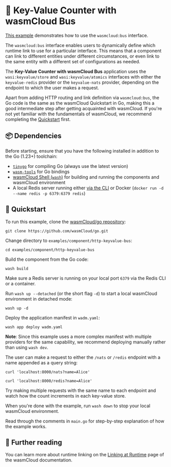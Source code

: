 # 🚌 Key-Value Counter with wasmCloud Bus

[This example](https://github.com/wasmCloud/go/tree/main/examples/component/http-keyvalue-bus) demonstrates how to use the `wasmcloud:bus` interface. 

The `wasmcloud:bus` interface enables users to dynamically define which runtime link to use for a particular interface. This means that a component can link to different entities under different circumstances, or even link to the same entity with a different set of configurations as needed.

The **Key-Value Counter with wasmCloud Bus** application uses the `wasi:keyvalue/store` and `wasi:keyvalue/atomics` interfaces with either the `keyvalue-redis` provider or the `keyvalue-nats` provider, depending on the endpoint to which the user makes a request. 

Apart from adding HTTP routing and link definition via `wasmcloud:bus`, the Go code is the same as the wasmCloud Quickstart in Go, making this a good intermediate step after getting acquainted with wasmCloud. If you're not yet familiar with the fundamentals of wasmCloud, we recommend completing the [Quickstart](https://wasmcloud.com/docs/tour/hello-world) first. 

## 📦 Dependencies

Before starting, ensure that you have the following installed in addition to the Go (1.23+) toolchain:

- [`tinygo`](https://tinygo.org/getting-started/install/) for compiling Go (always use the latest version)
- [`wasm-tools`](https://github.com/bytecodealliance/wasm-tools#installation) for Go bindings
- [wasmCloud Shell (`wash`)](https://wasmcloud.com/docs/installation) for building and running the components and wasmCloud environment
- A local Redis server running either [via the CLI](https://redis.io/docs/getting-started/) or Docker (`docker run -d --name redis -p 6379:6379 redis`)

## 👟 Quickstart

To run this example, clone the [wasmCloud/go repository](https://github.com/wasmcloud/go): 

```shell
git clone https://github.com/wasmCloud/go.git
```

Change directory to `examples/component/http-keyvalue-bus`:

```shell
cd examples/component/http-keyvalue-bus
```

Build the component from the Go code:

```shell
wash build
```

Make sure a Redis server is running on your local port `6379` via the Redis CLI or a container.

Run `wash up --detached` (or the short flag `-d`) to start a local wasmCloud environment in detached mode:

```shell
wash up -d
```

Deploy the application manifest in `wadm.yaml`:

```shell
wash app deploy wadm.yaml
```

**Note**: Since this example uses a more complex manifest with multiple providers for the same capability, we recommend deploying manually rather than using `wash dev`.

The user can make a request to either the `/nats` or `/redis` endpoint with a name appended as a query string:

```shell
curl 'localhost:8000/nats?name=Alice'
```
```shell
curl 'localhost:8000/redis?name=Alice'
```

Try making multiple requests with the same name to each endpoint and watch how the count increments in each key-value store.

When you're done with the example, run `wash down` to stop your local wasmCloud environment.

Read through the comments in `main.go` for step-by-step explanation of how the example works.

## 📖 Further reading 

You can learn more about runtime linking on the [Linking at Runtime](https://wasmcloud.com/docs/concepts/linking-components/linking-at-runtime) page of the wasmCloud documentation.